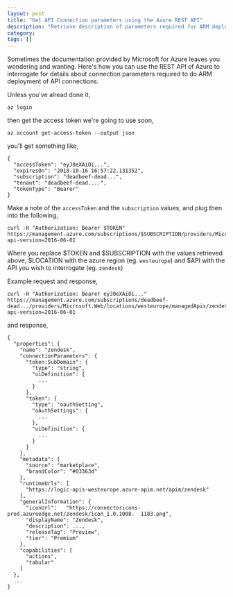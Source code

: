 ```yaml
---
layout: post
title: "Get API Connection parameters using the Azure REST API"
description: "Retrieve description of parameters required for ARM deployment of API Connection resources using the Azure REST API"
category: 
tags: []
---
```


Sometimes the documentation provided by Microsoft for Azure leaves you wondering and wanting. Here's how you can use the REST API of Azure to interrogate for details about connection parameters required to do ARM deployment of API connections.

Unless you've alread done it,

    az login

then get the access token we're going to use soon,

    az account get-access-token --output json

you'll get something like,

    {
      "accessToken": "eyJ0eXAiOi...",
      "expiresOn": "2018-10-16 16:57:22.131352",
      "subscription": "deadbeef-dead...",
      "tenant": "deadbeef-dead....",
      "tokenType": "Bearer"
    }

Make a note of the `accessToken` and the `subscription` values, and plug then into the following,

    curl -H "Authorization: Bearer $TOKEN" https://management.azure.com/subscriptions/$SUBSCRIPTION/providers/Microsoft.Web/locations/$LOCATION/managedApis/$API?api-version=2016-06-01

Where you replace $TOKEN and $SUBSCRIPTION with the values retrieved above, $LOCATION with the azure region (eg. `westeurope`) and $API with the API you wish to interrogate (eg. `zendesk`)

Example request and response,

    curl -H "Authorization: Bearer eyJ0eXAiOi..." https://management.azure.com/subscriptions/deadbeef-dead.../providers/Microsoft.Web/locations/westeurope/managedApis/zendesk?api-version=2016-06-01

and response,

    {
      "properties": {
        "name": "zendesk",
        "connectionParameters": {
          "token:SubDomain": {
            "type": "string",
            "uiDefinition": {
              ...
            }
          },
          "token": {
            "type": "oauthSetting",
            "oAuthSettings": {
              ...
            },
            "uiDefinition": {
              ...
            }
          }
        },
        "metadata": {
          "source": "marketplace",
          "brandColor": "#03363d"
        },
        "runtimeUrls": [
          "https://logic-apis-westeurope.azure-apim.net/apim/zendesk"
        ],
        "generalInformation": {
          "iconUrl":   "https://connectoricons-prod.azureedge.net/zendesk/icon_1.0.1008.  1183.png",
          "displayName": "Zendesk",
          "description": ...,
          "releaseTag": "Preview",
          "tier": "Premium"
        },
        "capabilities": [
          "actions",
          "tabular"
        ]
      },
      ...
    }